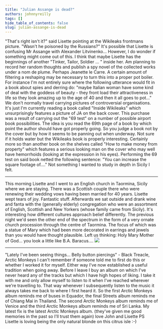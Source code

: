 ```yaml
---
title: "Julian Assange is dead?"
authors: johnnyreilly
tags: []
hide_table_of_contents: false
slug: julian-assange-is-dead
---
```


"That's right isn't it?" said Lisette pointing at the Wikileaks frontmans picture. "Wasn't he poisoned by the Russians?" It's possible that Lisette is confusing Mr Assange with Alexander Litvinenko... However, I do wonder if something might come out of this. I think that maybe Lisette has the beginnings of another "Tinker, Tailor, Soldier ... " inside her. Am planning to record her random thoughts and publish a spy novel of the collected works under a nom de plume. Perhaps Jeanette le Carre. A certain amount of filtering a reshaping may be necessary to turn this into a proper pot boiler. For instance I'm not entirely sure where the following utterance would fit in a book about spies and derring do: "maybe Italian woman have some kind of deal with the goddess of beauty - they front load their attractiveness in life so they look amazing up to the age of 40 and then it all goes to pot..." We don't normally travel carrying pictures of controversial organisations. It's just I'm currently reading a book called "Inside Wikileaks" which unsurprisingly features a picture of JA on the back cover. This purchase was a result of carrying out the "69 test" on a number of possible airport book possibilities. The idea is you read the 69th page of a book by which point the author should have got properly going. So you judge a book not by the cover but by how it seems to be panning out when underway. Not sure if it holds water but the Wikileaks book is properly interesting. Certainly more so than another book on the shelves called "How to make money from property" which features a serious looking man on the cover who may well have hemorrhoids (looking at the expression in his eyes). Performing the 69 test on said book netted the following sentence: "You can increase the square footage of...." Not something I wanted to study in depth in Sicily I felt.

---

This morning Lisette and I went to an English church in Taormina, Sicily where we are staying. There was a Scottish couple there who were renewing their wedding vows having been married for 40 years. Lisette wept tears of joy. Fantastic stuff. Afterwards we sat outside and drank wine and fanta with the (generally elderly) congregation who were an assortment of English, Scottish and New Yorkers (whose family came from Sicily). It's interesting how different cultures approach belief differently. The previous night we'd seen the other end of the spectrum in the form of a very ornate church procession through the centre of Taormina. The focus of which was a statue of Mary which had been more decorated in earrings and jewels than you would have thought plausible. Left us thinking: Holy Mary Mother of God... you look a little like B.A. Baracus.... ![](http://top-people.starmedia.com/tmp/swotti/cacheBXIGDA==/imgMr%20T7.jpg)

---

 "Lately I've been seeing things... Belly button piercings" - Black Treacle, Arctic Monkeys I can't remember if someone told me to first do this or whether I worked it for myself. Either way I've now established a useful tradition when going away. Before I leave I buy an album on which I've never heard any of the tracks but which I have high hopes of liking. I take it with me and only allow myself to listen to it when I've reached wherever we're travelling to. That way whenever I subsequently listen to the music it always takes me back to where I first heard it. So the first Arctic Monkeys album reminds me of buses in Equador, the final Streets album reminds me of Chiang Mai in Thailand. The second Arctic Monkeys album reminds me of Venice and the third Arctic Monkeys album reminds me of Sri Lanka. My latest fix is the latest Arctic Monkeys album. (they've given me good memories in the past so I'll trust them again) love John and Lisette PS Lisette is loving being the only natural blonde on this citrus isle :-)
